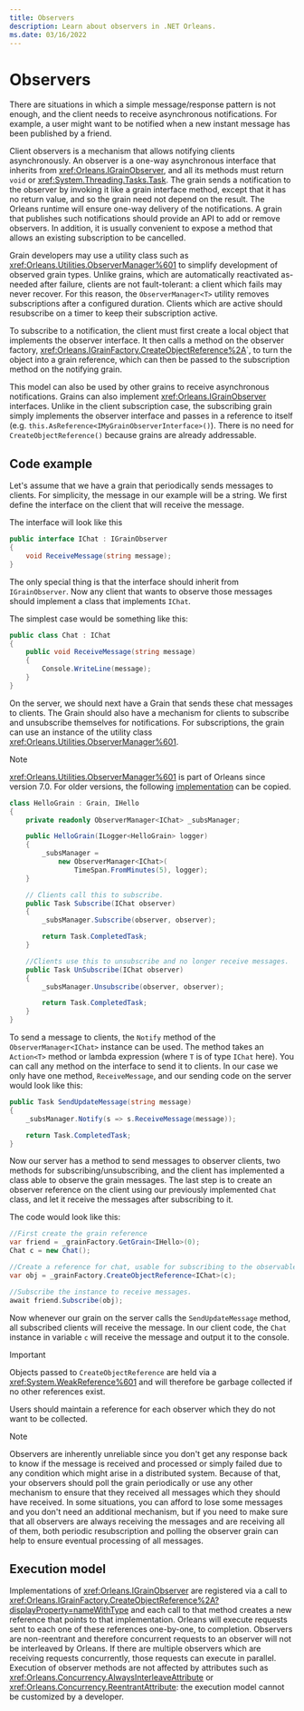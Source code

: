 ```yaml
---
title: Observers
description: Learn about observers in .NET Orleans.
ms.date: 03/16/2022
---
```


# Observers

There are situations in which a simple message/response pattern is not enough, and the client needs to receive asynchronous notifications.
For example, a user might want to be notified when a new instant message has been published by a friend.

Client observers is a mechanism that allows notifying clients asynchronously. An observer is a one-way asynchronous interface that inherits from <xref:Orleans.IGrainObserver>, and all its methods must return `void` or <xref:System.Threading.Tasks.Task>. The grain sends a notification to the observer by invoking it like a grain interface method, except that it has no return value, and so the grain need not depend on the result. The Orleans runtime will ensure one-way delivery of the notifications. A grain that publishes such notifications should provide an API to add or remove observers. In addition, it is usually convenient to expose a method that allows an existing subscription to be cancelled.

Grain developers may use a utility class such as <xref:Orleans.Utilities.ObserverManager%601> to simplify development of observed grain types. Unlike grains, which are automatically reactivated as-needed after failure, clients are not fault-tolerant: a client which fails may never recover.
For this reason, the `ObserverManager<T>` utility removes subscriptions after a configured duration. Clients which are active should resubscribe on a timer to keep their subscription active.

To subscribe to a notification, the client must first create a local object that implements the observer interface. It then calls a method on the observer factory, <xref:Orleans.IGrainFactory.CreateObjectReference%2A>`, to turn the object into a grain reference, which can then be passed to the subscription method on the notifying grain.

This model can also be used by other grains to receive asynchronous notifications. Grains can also implement <xref:Orleans.IGrainObserver> interfaces. Unlike in the client subscription case, the subscribing grain simply implements the observer interface and passes in a reference to itself (e.g. `this.AsReference<IMyGrainObserverInterface>()`). There is no need for `CreateObjectReference()` because grains are already addressable.

## Code example

Let's assume that we have a grain that periodically sends messages to clients. For simplicity, the message in our example will be a  string. We first define the interface on the client that will receive the message.

The interface will look like this

```csharp
public interface IChat : IGrainObserver
{
    void ReceiveMessage(string message);
}

```

The only special thing is that the interface should inherit from `IGrainObserver`.
Now any client that wants to observe those messages should implement a class that implements `IChat`.

The simplest case would be something like this:

```csharp
public class Chat : IChat
{
    public void ReceiveMessage(string message)
    {
        Console.WriteLine(message);
    }
}
```

On the server, we should next have a Grain that sends these chat messages to clients. The Grain should also have a mechanism for clients to subscribe and unsubscribe themselves for notifications. For subscriptions, the grain can use an instance of the utility class <xref:Orleans.Utilities.ObserverManager%601>.

> [!NOTE]
> <xref:Orleans.Utilities.ObserverManager%601> is part of Orleans since version 7.0. For older versions, the following [implementation](https://github.com/dotnet/orleans/blob/e997335d2d689bb39e67f6bcf6fd70862a22c02f/test/Grains/TestGrains/ObserverManager.cs#L12) can be copied.

```csharp
class HelloGrain : Grain, IHello
{
    private readonly ObserverManager<IChat> _subsManager;

    public HelloGrain(ILogger<HelloGrain> logger)
    {
        _subsManager =
            new ObserverManager<IChat>(
                TimeSpan.FromMinutes(5), logger);
    }

    // Clients call this to subscribe.
    public Task Subscribe(IChat observer)
    {
        _subsManager.Subscribe(observer, observer);

        return Task.CompletedTask;
    }

    //Clients use this to unsubscribe and no longer receive messages.
    public Task UnSubscribe(IChat observer)
    {
        _subsManager.Unsubscribe(observer, observer);

        return Task.CompletedTask;
    }
}
```

To send a message to clients, the `Notify` method of the `ObserverManager<IChat>` instance can be used. The method takes an `Action<T>` method or lambda expression (where `T` is of type `IChat` here). You can call any method on the interface to send it to clients. In our case we only have one method, `ReceiveMessage`, and our sending code on the server would look like this:

```csharp
public Task SendUpdateMessage(string message)
{
    _subsManager.Notify(s => s.ReceiveMessage(message));

    return Task.CompletedTask;
}
```

Now our server has a method to send messages to observer clients, two methods for subscribing/unsubscribing, and the client has implemented a class able to observe the grain messages. The last step is to create an observer reference on the client using our previously implemented `Chat` class, and let it receive the messages after subscribing to it.

The code would look like this:

```csharp
//First create the grain reference
var friend = _grainFactory.GetGrain<IHello>(0);
Chat c = new Chat();

//Create a reference for chat, usable for subscribing to the observable grain.
var obj = _grainFactory.CreateObjectReference<IChat>(c);

//Subscribe the instance to receive messages.
await friend.Subscribe(obj);
```

Now whenever our grain on the server calls the `SendUpdateMessage` method, all subscribed clients will receive the message. In our client code, the `Chat` instance in variable `c` will receive the message and output it to the console.

> [!IMPORTANT]
> Objects passed to `CreateObjectReference` are held via a <xref:System.WeakReference%601> and will therefore be garbage collected if no other references exist.

Users should maintain a reference for each observer which they do not want to be collected.

> [!NOTE]
> Observers are inherently unreliable since you don't get any response back to know if the message is received and processed or simply failed due to any condition which might arise in a distributed system. Because of that, your observers should poll the grain periodically or use any other mechanism to ensure that they received all messages which they should have received. In some situations, you can afford to lose some messages and you don't need an additional mechanism, but if you need to make sure that all observers are always receiving the messages and are receiving all of them, both periodic resubscription and polling the observer grain can help to ensure eventual processing of all messages.

## Execution model

Implementations of <xref:Orleans.IGrainObserver> are registered via a call to <xref:Orleans.IGrainFactory.CreateObjectReference%2A?displayProperty=nameWithType> and each call to that method creates a new reference that points to that implementation. Orleans will execute requests sent to each one of these references one-by-one, to completion. Observers are non-reentrant and therefore concurrent requests to an observer will not be interleaved by Orleans. If there are multiple observers which are receiving requests concurrently, those requests can execute in parallel. Execution of observer methods are not affected by attributes such as <xref:Orleans.Concurrency.AlwaysInterleaveAttribute> or <xref:Orleans.Concurrency.ReentrantAttribute>: the execution model cannot be customized by a developer.
